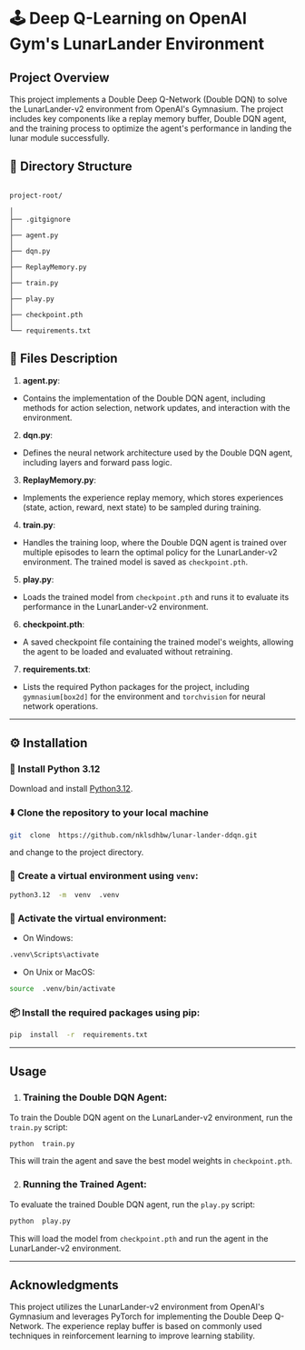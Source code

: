   
# 🕹️ Deep Q-Learning on OpenAI Gym's LunarLander Environment

  

## Project Overview

This project implements a Double Deep Q-Network (Double DQN) to solve the LunarLander-v2 environment from OpenAI's Gymnasium. The project includes key components like a replay memory buffer, Double DQN agent, and the training process to optimize the agent's performance in landing the lunar module successfully.

  

## 📂 Directory Structure

  

```

project-root/

│
├── .gitgignore
│
├── agent.py
│
├── dqn.py
│
├── ReplayMemory.py
│
├── train.py
│
├── play.py
│
├── checkpoint.pth
│
└── requirements.txt

```

  

## 📄 Files Description

  

1.  **agent.py**:

- Contains the implementation of the Double DQN agent, including methods for action selection, network updates, and interaction with the environment.

  

2.  **dqn.py**:

- Defines the neural network architecture used by the Double DQN agent, including layers and forward pass logic.

  

3.  **ReplayMemory.py**:

- Implements the experience replay memory, which stores experiences (state, action, reward, next state) to be sampled during training.

  

4.  **train.py**:

- Handles the training loop, where the Double DQN agent is trained over multiple episodes to learn the optimal policy for the LunarLander-v2 environment. The trained model is saved as `checkpoint.pth`.

  

5.  **play.py**:

- Loads the trained model from `checkpoint.pth` and runs it to evaluate its performance in the LunarLander-v2 environment.

  

6.  **checkpoint.pth**:

- A saved checkpoint file containing the trained model's weights, allowing the agent to be loaded and evaluated without retraining.

  

7.  **requirements.txt**:

- Lists the required Python packages for the project, including `gymnasium[box2d]` for the environment and `torchvision` for neural network operations.

  

---

  

## ⚙️ Installation

  

### 🐍 Install Python 3.12

Download and install [Python3.12](https://www.python.org/downloads/).

  

### ⬇️ Clone the repository to your local machine

```sh
git  clone  https://github.com/nklsdhbw/lunar-lander-ddqn.git
```

and change to the project directory.

  

### 🔨 Create a virtual environment using `venv`:

  

```sh
python3.12  -m  venv  .venv
```

  

### 🚀 Activate the virtual environment:

  

- On Windows:

  

```sh
.venv\Scripts\activate
```

  

- On Unix or MacOS:

  

```sh
source  .venv/bin/activate
```

  

### 📦 Install the required packages using pip:

  

```sh
pip  install  -r  requirements.txt
```

  

---

  

## Usage

  

1.  ### Training the Double DQN Agent:

  

To train the Double DQN agent on the LunarLander-v2 environment, run the `train.py` script:

  

```sh
python  train.py
```

  

This will train the agent and save the best model weights in `checkpoint.pth`.

  

2.  ### Running the Trained Agent:

  

To evaluate the trained Double DQN agent, run the `play.py` script:

  

```sh
python  play.py
```

  

This will load the model from `checkpoint.pth` and run the agent in the LunarLander-v2 environment.

  

---

  

## Acknowledgments

  

This project utilizes the LunarLander-v2 environment from OpenAI's Gymnasium and leverages PyTorch for implementing the Double Deep Q-Network. The experience replay buffer is based on commonly used techniques in reinforcement learning to improve learning stability.